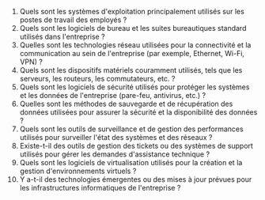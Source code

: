 1. Quels sont les systèmes d'exploitation principalement utilisés sur les postes de travail des employés ?
2. Quels sont les logiciels de bureau et les suites bureautiques standard utilisés dans l'entreprise ?
3. Quelles sont les technologies réseau utilisées pour la connectivité et la communication au sein de l'entreprise (par exemple, Ethernet, Wi-Fi, VPN) ?
4. Quels sont les dispositifs matériels couramment utilisés, tels que les serveurs, les routeurs, les commutateurs, etc. ?
5. Quels sont les logiciels de sécurité utilisés pour protéger les systèmes et les données de l'entreprise (pare-feu, antivirus, etc.) ?
6. Quelles sont les méthodes de sauvegarde et de récupération des données utilisées pour assurer la sécurité et la disponibilité des données ?
7. Quels sont les outils de surveillance et de gestion des performances utilisés pour surveiller l'état des systèmes et des réseaux ?
8. Existe-t-il des outils de gestion des tickets ou des systèmes de support utilisés pour gérer les demandes d'assistance technique ?
9. Quels sont les logiciels de virtualisation utilisés pour la création et la gestion d'environnements virtuels ?
10. Y a-t-il des technologies émergentes ou des mises à jour prévues pour les infrastructures informatiques de l'entreprise ?